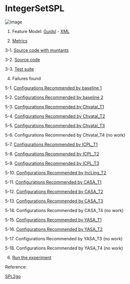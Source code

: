 # IntegerSetSPL


![image](https://raw.githubusercontent.com/fischerJF/Community-wide-Dataset-of-Configurable-Systems/master/featureModel/Set.JPG)

1. Feature Model: [Guidsl](https://github.com/fischerJF/Community-wide-Dataset-of-Configurable-Systems/blob/master/workspace_IncLing/Set/modified-model.m) - [XML](https://github.com/fischerJF/Community-wide-Dataset-of-Configurable-Systems/blob/master/workspace_IncLing/Set/model.xml)

2. [Metrics](https://github.com/fischerJF/Community-wide-Dataset-of-Configurable-Systems/blob/master/metrics/Set.csv)
 
3-1. [Source code with muntants](https://github.com/fischerJF/Community-wide-Dataset-of-Configurable-Systems/tree/master/dataset_with_mutant/Set)

3-2. [Source code](https://github.com/fischerJF/Community-wide-Dataset-of-Configurable-Systems/tree/master/workspace_IncLing/Set)

3-3. [Test suite](https://github.com/fischerJF/Community-wide-Dataset-of-Configurable-Systems/tree/master/workspace_IncLing/Set/src/testset)

4. Failures found

5-1. [Configurations Recommended by baseline 1](https://github.com/fischerJF/Community-wide-Dataset-of-Configurable-Systems/blob/master/Tools/All_valid_conf/set)

5-2. [Configurations Recommended by baseline 2](https://github.com/fischerJF/Community-wide-Dataset-of-Configurable-Systems/blob/master/Tools/RANDOM/set)

5-3. [Configurations Recommended by Chvatal_T1](https://github.com/fischerJF/Community-wide-Dataset-of-Configurable-Systems/blob/master/Tools/Chvatal_T1/set)

5-4. [Configurations Recommended by Chvatal_T2](https://github.com/fischerJF/Community-wide-Dataset-of-Configurable-Systems/blob/master/Tools/Chvatal/set)

5-5. [Configurations Recommended by Chvatal_T3](https://github.com/fischerJF/Community-wide-Dataset-of-Configurable-Systems/blob/master/Tools/Chvatal_T3/set)

5-6. Configurations Recommended by Chvatal_T4 (no work)

5-7. [Configurations Recommended by ICPL_T1](https://github.com/fischerJF/Community-wide-Dataset-of-Configurable-Systems/blob/master/Tools/ICPL_T1/set)

5-8. [Configurations Recommended by ICPL_T2](https://github.com/fischerJF/Community-wide-Dataset-of-Configurable-Systems/blob/master/Tools/ICPL/set)

5-9. [Configurations Recommended by ICPL_T3](https://github.com/fischerJF/Community-wide-Dataset-of-Configurable-Systems/blob/master/Tools/ICPL_T3/set)

5-10. [Configurations Recommended by IncLing_T2](https://github.com/fischerJF/Community-wide-Dataset-of-Configurable-Systems/blob/master/Tools/IncLing/set)

5-11. [Configurations Recommended by CASA_T1](https://github.com/fischerJF/Community-wide-Dataset-of-Configurable-Systems/blob/master/Tools/CASA_T1/set)

5-12. [Configurations Recommended by CASA_T2](https://github.com/fischerJF/Community-wide-Dataset-of-Configurable-Systems/blob/master/Tools/CASA_T2/set/)

5-13. [Configurations Recommended by CASA_T3](https://github.com/fischerJF/Community-wide-Dataset-of-Configurable-Systems/blob/master/Tools/CASA_T3/set/)

5-14. Configurations Recommended by CASA_T4 (no work)

5-15. [Configurations Recommended by YASA_T1](https://github.com/fischerJF/Community-wide-Dataset-of-Configurable-Systems/blob/master/Tools/YASA_T1/set/)

5-16. [Configurations Recommended by YASA_T2](https://github.com/fischerJF/Community-wide-Dataset-of-Configurable-Systems/blob/master/Tools/YASA_T2/set/)

5-17. Configurations Recommended by YASA_T3 (no work)

5-18. Configurations Recommended by YASA_T4 (no work)

6. [Run the experiment](https://github.com/fischerJF/Community-wide-Dataset-of-Configurable-Systems/blob/master/workspace_IncLing/Set/src/experiment/Sampling.java)



Reference:

[SPL2go](http://spl2go.cs.ovgu.de/projects/)
